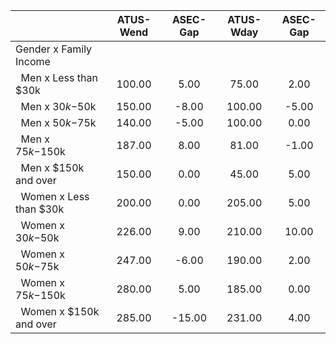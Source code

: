 
|                      |    ATUS-Wend |     ASEC-Gap |    ATUS-Wday |     ASEC-Gap |
| -------------------- | :----------: | :----------: | :----------: | :----------: |
| Gender x Family Income |              |              |              |              |
| &nbsp;&nbsp;Men x Less than $30k |       100.00 |         5.00 |        75.00 |         2.00 |
| &nbsp;&nbsp;Men x $30k-$50k |       150.00 |        -8.00 |       100.00 |        -5.00 |
| &nbsp;&nbsp;Men x $50k-$75k |       140.00 |        -5.00 |       100.00 |         0.00 |
| &nbsp;&nbsp;Men x $75k-$150k |       187.00 |         8.00 |        81.00 |        -1.00 |
| &nbsp;&nbsp;Men x $150k and over |       150.00 |         0.00 |        45.00 |         5.00 |
| &nbsp;&nbsp;Women x Less than $30k |       200.00 |         0.00 |       205.00 |         5.00 |
| &nbsp;&nbsp;Women x $30k-$50k |       226.00 |         9.00 |       210.00 |        10.00 |
| &nbsp;&nbsp;Women x $50k-$75k |       247.00 |        -6.00 |       190.00 |         2.00 |
| &nbsp;&nbsp;Women x $75k-$150k |       280.00 |         5.00 |       185.00 |         0.00 |
| &nbsp;&nbsp;Women x $150k and over |       285.00 |       -15.00 |       231.00 |         4.00 |

